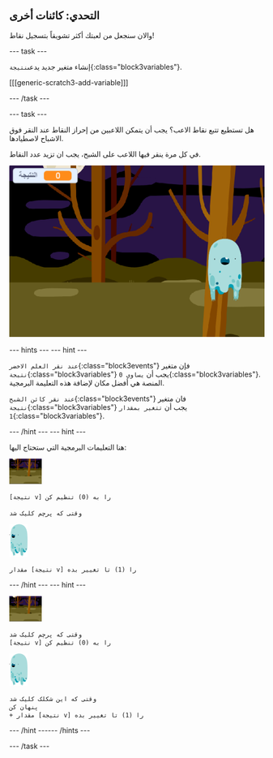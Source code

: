 ## التحدي: كائنات أخرى

والان سنجعل من لعبتك أكثر تشويقاً بتسجيل نقاط!

--- task ---

إنشاء متغير جديد يدعى`نتيجة`{:class="block3variables"}.

[[[generic-scratch3-add-variable]]]

--- /task ---

--- task ---

هل تستطيع تتبع نقاط الاعب؟ يجب أن يتمكن اللاعبين من إحراز النقاط عند النقر فوق الاشباح لاصطيادها.

في كل مرة ينقر فيها اللاعب على الشبح، يجب ان تزيد عدد النقاط.

![زيادة النقاط](images/ghost-score-test.png)

--- hints ---
 --- hint ---

`عند نقر العلم الاخضر`{:class="block3events"} فإن متغير `نتيجة`{:class="block3variables"} يجب أن `يساوي 0`{:class="block3variables"}. المنصة هي أفضل مكان لإضافة هذه التعليمة البرمجية.

`عند نقر كائن الشبح`{:class="block3events"} فان متغير `نتيجة`{:class="block3variables"} يجب أن `تتغير بمقدار 1`{:class="block3variables"}.

--- /hint --- --- hint ---

هنا التعليمات البرمجية التي ستحتاج اليها:

![backdrop icon](images/ghost-backdrop.png)

```blocks3
[نتيجة v] را به (0) تنظیم کن

وقتی که پرچم کلیک شد
```

![كائن الشبح](images/ghost-sprite.png)

```blocks3
مقدار [نتيجة v] را (1) تا تغییر بده
```

--- /hint --- --- hint ---

![أيقونة الخلفية](images/ghost-backdrop.png)

```blocks3
وقتی که پرچم کلیک شد
[نتيجة v] را به (0) تنظیم کن
```

![كائن الشبح](images/ghost-sprite.png)

```blocks3
وقتی که این شکلک کلیک شد
پنهان کن
+ مقدار [نتيجة v] را (1) تا تغییر بده
```

--- /hint ------ /hints ---

--- /task ---